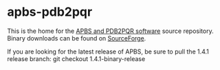 apbs-pdb2pqr
============

This is the home for the [APBS and PDB2PQR software](http://www.poissonboltzmann.org) source repository.  Binary downloads can be found on [SourceForge](https://sourceforge.net/projects/apbs/). 

If you are looking for the latest release of APBS, be sure to pull the 1.4.1 release branch:
git checkout 1.4.1-binary-release
